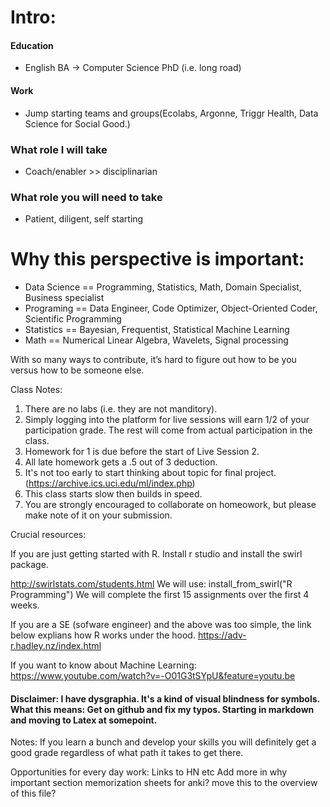 # Intro:

#### Education
  - English BA -> Computer Science PhD (i.e. long road)
#### Work
  - Jump starting teams and groups(Ecolabs, Argonne, Triggr Health, Data Science for Social Good.)
### What role I will take
  - Coach/enabler >> disciplinarian

### What role you will need to take
  - Patient, diligent, self starting

# Why this perspective is important:
- Data Science == Programming, Statistics, Math, Domain Specialist, Business specialist
- Programing == Data Engineer, Code Optimizer, Object-Oriented Coder, Scientific Programming
- Statistics == Bayesian, Frequentist, Statistical Machine Learning
- Math == Numerical Linear Algebra, Wavelets, Signal processing



With so many ways to contribute, it’s hard to figure out how to be you versus how to be someone else.  




Class Notes:
1. There are no labs (i.e. they are not manditory).
2. Simply logging into the platform for live sessions will earn 1/2 of your participation grade. The rest will come from actual participation in the class.
3. Homework for 1 is due before the start of Live Session 2. 
4. All late homework gets a .5 out of 3 deduction.  
5. It's not too early to start thinking about topic for final project. (https://archive.ics.uci.edu/ml/index.php)
6. This class starts slow then builds in speed.  
7. You are strongly encouraged to collaborate on homeowork, but please make note of it on your submission.  


Crucial resources:

If you are just getting started with R. Install r studio and install the swirl package.  

http://swirlstats.com/students.html
We will use: install_from_swirl("R Programming")
We will complete the first 15 assignments over the first 4 weeks.  


If you are a SE (sofware engineer) and the above was too simple, the link below explians how R works under the hood. 
https://adv-r.hadley.nz/index.html



If you want to know about Machine Learning:
https://www.youtube.com/watch?v=-O01G3tSYpU&feature=youtu.be


#### Disclaimer:  I have dysgraphia. It's a kind of visual blindness for symbols.  What this means: Get on github and fix my typos.  Starting in markdown and moving to Latex at somepoint.



Notes:
If you learn a bunch and develop your skills you will definitely get a good grade regardless of what path it takes to get there.

Opportunities for every day work:
Links to HN etc
Add more in why important section
memorization sheets for anki?
move this to the overview of this file?


